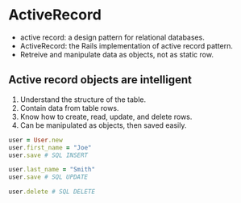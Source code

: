 # ActiveRecord


- active record: a design pattern for relational databases.
- ActiveRecord: the Rails implementation of active record pattern.
- Retreive and manipulate data as objects, not as static row.

## Active record objects are intelligent

1. Understand the structure of the table.
2. Contain data from table rows.
3. Know how to create, read, update, and delete rows.
4. Can be manipulated as objects, then saved easily.

```ruby
user = User.new
user.first_name = "Joe"
user.save # SQL INSERT

user.last_name = "Smith"
user.save # SQL UPDATE

user.delete # SQL DELETE
```